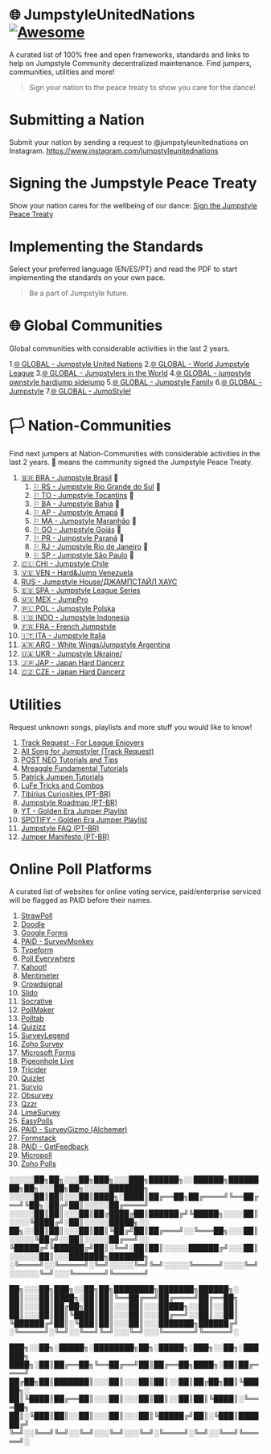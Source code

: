 # 🌐 JumpstyleUnitedNations [![Awesome](https://awesome.re/badge.svg)](https://awesome.re)

A curated list of 100% free and open frameworks, standards and links to help on Jumpstyle Community decentralized maintenance.
Find jumpers, communities, utilities and more!

>Sign your nation to the peace treaty to show you care for the dance!


# Submitting a Nation
Submit your nation by sending a request to @jumpstyleunitednations on Instagram.
https://www.instagram.com/jumpstyleunitednations

# Signing the Jumpstyle Peace Treaty
Show your nation cares for the wellbeing of our dance: [Sign the Jumpstyle Peace Treaty](https://www.change.org/p/jumpstyle-peace-treaty)

# Implementing the Standards
Select your preferred language (EN/ES/PT) and read the PDF to start implementing the standards on your own pace.
>Be a part of Jumpstyle future.

# 🌐 Global Communities
Global communities with considerable activities in the last 2 years.

1.[🌐 GLOBAL - Jumpstyle United Nations](https://www.instagram.com/jumpstyleunitednations)
2.[🌐 GLOBAL - World Jumpstyle League](discord.gg/fYmADSNj8Q)
3.[🌐 GLOBAL - Jumpstylers in the World](https://web.facebook.com/groups/178930648811330)
4.[🌐 GLOBAL - jumpstyle ownstyle hardjump sidejump](facebook.com/groups/102130139868677/)
5.[🌐 GLOBAL - Jumpstyle Family](https://web.facebook.com/groups/1552552431679587/) 
6.[🌐 GLOBAL - Jumpstyle](https://web.facebook.com/groups/392953070762181/)
7.[🌐 GLOBAL - JumpStyle!](https://web.facebook.com/groups/453226124709754/)

# 🏳️ Nation-Communities
Find next jumpers at Nation-Communities with considerable activities in the last 2 years.
📝 means the community signed the Jumpstyle Peace Treaty.
1. [🇧🇷 BRA - Jumpstyle Brasil](https://www.jumpstyle.com.br/) 📝
   1. [⚐ RS - Jumpstyle Rio Grande do Sul](https://www.instagram.com/jumpstyleriogrande_do_sul/) 📝
   2. [⚐ TO - Jumpstyle Tocantins](https://www.instagram.com/jumpstyletocantins/) 📝
   3. [⚐ BA - Jumpstyle Bahia](https://www.instagram.com/jumpstyle_bahia/) 📝
   4. [⚐ AP - Jumpstyle Amapá](https://www.instagram.com/jumpstyle_amapa/) 📝
   5. [⚐ MA - Jumpstyle Maranhão](https://www.instagram.com/jumpstyle_maranhao/) 📝
   6. [⚐ GO - Jumpstyle Goiás](https://www.instagram.com/jumpstylegoias/) 📝
   7. [⚐ PR - Jumpstyle Paraná](https://www.instagram.com/jumpstyle.parana/) 📝
   8. [⚐ RJ - Jumpstyle Rio de Janeiro](https://www.instagram.com/jumpstyle.parana/) 📝
   9. [⚐ SP - Jumpstyle São Paulo](https://www.instagram.com/jumpstylebrasil) 📝          
3. [🇨🇱 CHI - Jumpstyle Chile](https://doodle.com/)
4. [🇻🇪 VEN - Hard&Jump Venezuela](https://facebook.com/groups/hardjumpvenezuela/)
5. [RUS - Jumpstyle House/ДЖАМПСТАЙЛ ХАУС](https://t.me/jumpstyle_house)
6. [🇪🇸 SPA - Jumpstyle League Series](https://www.instagram.com/jumpstyleleagueseries/)
7. [🇲🇽 MEX - JumpPro](https://facebook.com/profile.php?id=100063658146365)
8. [🇵🇱 POL - Jumpstyle Polska](https://facebook.com/jumpstylepolska/)
9. [🇮🇩 INDO - Jumpstyle Indonesia](https://facebook.com/groups/209800682426697/)
10. [🇫🇷 FRA - French Jumpstyle](https://facebook.com/JumpstyleFrance)
11. [🇮🇹 ITA - Jumpstyle Italia](https://www.instagram.com/jumpstyleargentina/)
12. [🇦🇷 ARG - White Wings/Jumpstyle Argentina](https://web.facebook.com/jumpstyleitaly)
13. [🇺🇦 UKR - Jumpstyle Ukraine/](https://vk.com/club1461393)
14. [🇯🇵 JAP - Japan Hard Dancerz](https://web.facebook.com/japanharddancers)
15. [🇨🇿 CZE - Japan Hard Dancerz](https://web.facebook.com/czechjumpers)

     
# Utilities
Request unknown songs, playlists and more stuff you would like to know!

1. [Track Request - For League Enjoyers](https://facebook.com/groups/Music4Jumpers/?locale=pl_PL)
2. [All Song for Jumpstyler (Track Request)](https://web.facebook.com/groups/318213055033309)
3. [POST NEO Tutorials and Tips](https://www.youtube.com/watch?v=K-v4WukyU0o&list=PLZqEDYStFZmYIIByF761INnPVs2ns3dss)
4. [Mreaggle Fundamental Tutorials](https://www.youtube.com/watch?v=ylhDP4woxbI&list=PLZqEDYStFZmZ4jwzCtBrRP4JbzH5MTUHV)
5. [Patrick Jumpen Tutorials](https://www.youtube.com/watch?v=7VnOyVfrLg8&list=PLZqEDYStFZmbprpaP9lsPPv_glonkzxrw)
6. [LuFe Tricks and Combos](https://www.tiktok.com/@lufefbs)
7. [Tibirius Curiosities (PT-BR)](https://www.tiktok.com/@tibitoker)
8. [Jumpstyle Roadmap (PT-BR)](https://jumpstyle.com.br/#roadmap)
9. [YT - Golden Era Jumper Playlist](https://www.youtube.com/watch?v=WHEyUDt0U1g&list=PLZqEDYStFZmbF3Tv2hiJgLugJYViEuPjF&pp=gAQBiAQB)
10. [SPOTIFY - Golden Era Jumper Playlist](https://shorturl.at/jKRT8)
11. [Jumpstyle FAQ (PT-BR)](https://jumpstyle.com.br/#faq)
12. [Jumper Manifesto (PT-BR)](https://jumpstyle.com.br/#manifesto)


# Online Poll Platforms
A curated list of websites for online voting service, paid/enterprise serviced will be flagged as PAID before their names.

1. [StrawPoll](https://www.strawpoll.me/)
2. [Doodle](https://doodle.com/)
3. [Google Forms](https://forms.google.com/)
4. [PAID - SurveyMonkey](https://www.surveymonkey.com/)
5. [Typeform](https://www.typeform.com/)
6. [Poll Everywhere](https://www.polleverywhere.com/)
7. [Kahoot!](https://kahoot.com/)
8. [Mentimeter](https://www.mentimeter.com/)
9. [Crowdsignal](https://crowdsignal.com/)
10. [Slido](https://www.sli.do/)
11. [Socrative](https://www.socrative.com/)
12. [PollMaker](https://www.poll-maker.com/)
13. [Polltab](https://polltab.com/)
14. [Quizizz](https://quizizz.com/)
15. [SurveyLegend](https://www.surveylegend.com/)
16. [Zoho Survey](https://www.zoho.com/survey/)
17. [Microsoft Forms](https://forms.office.com/)
18. [Pigeonhole Live](https://www.pigeonholelive.com/)
19. [Tricider](https://www.tricider.com/)
20. [Quizlet](https://quizlet.com/)
21. [Survio](https://www.survio.com/)
22. [Obsurvey](https://www.obsurvey.com/)
23. [Qzzr](https://www.qzzr.com/)
24. [LimeSurvey](https://www.limesurvey.org/)
25. [EasyPolls](https://www.easypolls.net/)
26. [PAID - SurveyGizmo (Alchemer)](https://www.alchemer.com/)
27. [Formstack](https://www.formstack.com/)
28. [PAID - GetFeedback](https://www.getfeedback.com/)
29. [Micropoll](http://www.micropoll.com/)
30. [Zoho Polls](https://www.zoho.com/survey/polls.html)

░░░░░██╗██╗░░░██╗███╗░░░███╗██████╗░░██████╗████████╗██╗░░░██╗██╗░░░░░███████╗
░░░░░██║██║░░░██║████╗░████║██╔══██╗██╔════╝╚══██╔══╝╚██╗░██╔╝██║░░░░░██╔════╝
░░░░░██║██║░░░██║██╔████╔██║██████╔╝╚█████╗░░░░██║░░░░╚████╔╝░██║░░░░░█████╗░░
██╗░░██║██║░░░██║██║╚██╔╝██║██╔═══╝░░╚═══██╗░░░██║░░░░░╚██╔╝░░██║░░░░░██╔══╝░░
╚█████╔╝╚██████╔╝██║░╚═╝░██║██║░░░░░██████╔╝░░░██║░░░░░░██║░░░███████╗███████╗
░╚════╝░░╚═════╝░╚═╝░░░░░╚═╝╚═╝░░░░░╚═════╝░░░░╚═╝░░░░░░╚═╝░░░╚══════╝╚══════╝

██╗░░░██╗███╗░░██╗██╗████████╗███████╗██████╗░
██║░░░██║████╗░██║██║╚══██╔══╝██╔════╝██╔══██╗
██║░░░██║██╔██╗██║██║░░░██║░░░█████╗░░██║░░██║
██║░░░██║██║╚████║██║░░░██║░░░██╔══╝░░██║░░██║
╚██████╔╝██║░╚███║██║░░░██║░░░███████╗██████╔╝
░╚═════╝░╚═╝░░╚══╝╚═╝░░░╚═╝░░░╚══════╝╚═════╝░

███╗░░██╗░█████╗░████████╗██╗░█████╗░███╗░░██╗░██████╗
████╗░██║██╔══██╗╚══██╔══╝██║██╔══██╗████╗░██║██╔════╝
██╔██╗██║███████║░░░██║░░░██║██║░░██║██╔██╗██║╚█████╗░
██║╚████║██╔══██║░░░██║░░░██║██║░░██║██║╚████║░╚═══██╗
██║░╚███║██║░░██║░░░██║░░░██║╚█████╔╝██║░╚███║██████╔╝
╚═╝░░╚══╝╚═╝░░╚═╝░░░╚═╝░░░╚═╝░╚════╝░╚═╝░░╚══╝╚═════╝░
